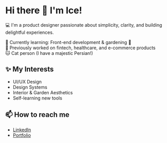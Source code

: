 # Hi there 👋 I'm Ice!

💻 I'm a product designer passionate about simplicity, clarity, and building delightful experiences.

🌱 Currently learning: Front-end development & gardening 🌿  
💼 Previously worked on fintech, healthcare, and e-commerce products  
🐱 Cat person (I have a majestic Persian!)  

## ✨ My Interests
- UI/UX Design
- Design Systems
- Interior & Garden Aesthetics
- Self-learning new tools

## 📫 How to reach me
- [LinkedIn](https://www.linkedin.com/in/izesudarat/)
- [Portfolio](https://izesudarat.myportfolio.com)
